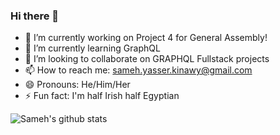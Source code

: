 ### Hi there 👋

- 🔭 I’m currently working on Project 4 for General Assembly!
- 🌱 I’m currently learning GraphQL
- 👯 I’m looking to collaborate on GRAPHQL Fullstack projects
- 📫 How to reach me: sameh.yasser.kinawy@gmail.com
- 😄 Pronouns: He/Him/Her
- ⚡ Fun fact: I'm half Irish half Egyptian

![Sameh's github stats](https://github-readme-stats.vercel.app/api?username=kinawy&theme=nightowl&show_icons=true&hide=issues,stars)

<!--
**kinawy/kinawy** is a ✨ _special_ ✨ repository because its `README.md` (this file) appears on your GitHub profile.




-->
